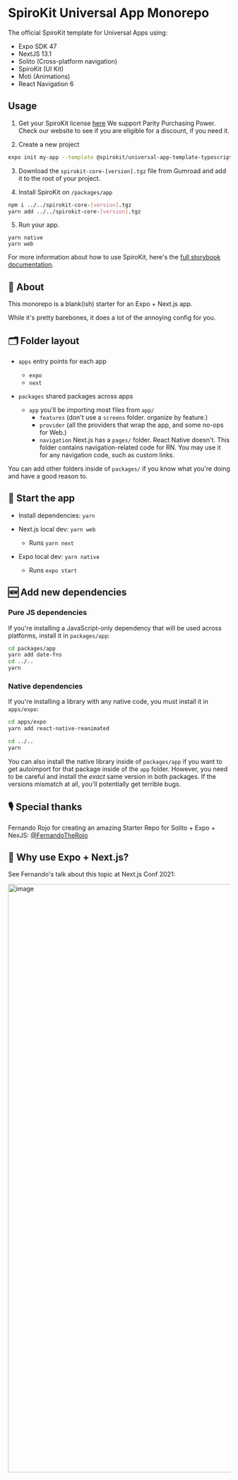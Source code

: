 # SpiroKit Universal App Monorepo

The official SpiroKit template for Universal Apps using:

- Expo SDK 47
- NextJS 13.1
- Solito (Cross-platform navigation)
- SpiroKit (UI Kit)
- Moti (Animations)
- React Navigation 6

## Usage

1. Get your SpiroKit license [here](https://spirokit.com)
   We support Parity Purchasing Power. Check our website to see if you are eligible for a discount, if you need it.

2. Create a new project

```sh
expo init my-app --template @spirokit/universal-app-template-typescript
```

3. Download the `spirokit-core-[version].tgz` file from Gumroad and add it to the root of your project.

4. Install SpiroKit on `/packages/app`

```sh
npm i ../../spirokit-core-[version].tgz
yarn add ../../spirokit-core-[version].tgz
```

5. Run your app.

```
yarn native
yarn web
```

For more information about how to use SpiroKit, here's the [full storybook documentation](https://docs.spirokit.com).

## 🔦 About

This monorepo is a blank(ish) starter for an Expo + Next.js app.

While it's pretty barebones, it does a lot of the annoying config for you.

## 🗂 Folder layout

- `apps` entry points for each app

  - `expo`
  - `next`

- `packages` shared packages across apps
  - `app` you'll be importing most files from `app/`
    - `features` (don't use a `screens` folder. organize by feature.)
    - `provider` (all the providers that wrap the app, and some no-ops for Web.)
    - `navigation` Next.js has a `pages/` folder. React Native doesn't. This folder contains navigation-related code for RN. You may use it for any navigation code, such as custom links.

You can add other folders inside of `packages/` if you know what you're doing and have a good reason to.

## 🏁 Start the app

- Install dependencies: `yarn`

- Next.js local dev: `yarn web`
  - Runs `yarn next`
- Expo local dev: `yarn native`
  - Runs `expo start`

## 🆕 Add new dependencies

### Pure JS dependencies

If you're installing a JavaScript-only dependency that will be used across platforms, install it in `packages/app`:

```sh
cd packages/app
yarn add date-fns
cd ../..
yarn
```

### Native dependencies

If you're installing a library with any native code, you must install it in `apps/expo`:

```sh
cd apps/expo
yarn add react-native-reanimated

cd ../..
yarn
```

You can also install the native library inside of `packages/app` if you want to get autoimport for that package inside of the `app` folder. However, you need to be careful and install the _exact_ same version in both packages. If the versions mismatch at all, you'll potentially get terrible bugs.

## 🎙 Special thanks

Fernando Rojo for creating an amazing Starter Repo for Solito + Expo + NexJS:
[@FernandoTheRojo](https://twitter.com/fernandotherojo)

## 🧐 Why use Expo + Next.js?

See Fernando's talk about this topic at Next.js Conf 2021:

<a href="https://www.youtube.com/watch?v=0lnbdRweJtA"><img width="1332" alt="image" src="https://user-images.githubusercontent.com/13172299/157299915-b633e083-f271-48c6-a262-7b7eef765be5.png">
</a>
